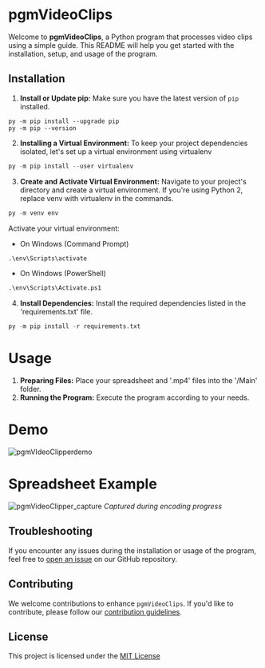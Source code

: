 # pgmVideoClips

Welcome to **pgmVideoClips**, a Python program that processes video clips using a simple guide. This README will help you get started with the installation, setup, and usage of the program.

## Installation

1. **Install or Update pip:** Make sure you have the latest version of `pip` installed.
 ```shell
 py -m pip install --upgrade pip
 py -m pip --version
 ```
  2. **Installing a Virtual Environment:** To keep your project dependencies isolated, let's set up a virtual environment using virtualenv
  ```python
  py -m pip install --user virtualenv
  ```
3. **Create and Activate Virtual Environment:** Navigate to your project's directory and create a virtual environment. If you're using Python 2, replace venv with virtualenv in the commands.
  ```python
  py -m venv env
  ```
  Activate your virtual environment:
  -  On Windows (Command Prompt)
  ```python
  .\env\Scripts\activate
  ```
  - On Windows (PowerShell)
  ```python
  .\env\Scripts\Activate.ps1
  ```
4. **Install Dependencies:** Install the required dependencies listed in the 'requirements.txt' file.
```python
py -m pip install -r requirements.txt
```
# Usage

1. **Preparing Files:** Place your spreadsheet and '.mp4' files into the '/Main' folder.
2. **Running the Program:** Execute the program according to your needs.

# Demo
![pgmVIdeoClipperdemo](https://user-images.githubusercontent.com/59584473/169143437-36be22ba-f48d-4922-8ab2-cb2a5ccd6af2.gif)

# Spreadsheet Example
![pgmVideoClipper_capture](https://user-images.githubusercontent.com/59584473/169146465-1a331c3e-1100-4bd7-b131-7ded0f9e1640.png)
*Captured during encoding progress*

## Troubleshooting

If you encounter any issues during the installation or usage of the program, feel free to [open an issue](link-to-issues-page) on our GitHub repository.

## Contributing

We welcome contributions to enhance `pgmVideoClips`. If you'd like to contribute, please follow our [contribution guidelines](link-to-contribution-guidelines).

## License

This project is licensed under the [MIT License](https://opensource.org/licenses/MIT)

